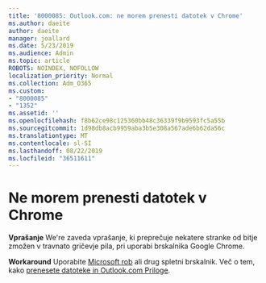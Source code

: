 ```yaml
---
title: '8000085: Outlook.com: ne morem prenesti datotek v Chrome'
ms.author: daeite
author: daeite
manager: joallard
ms.date: 5/23/2019
ms.audience: Admin
ms.topic: article
ROBOTS: NOINDEX, NOFOLLOW
localization_priority: Normal
ms.collection: Adm_O365
ms.custom:
- "8000085"
- "1352"
ms.assetid: ''
ms.openlocfilehash: f8b62ce98c125360bb48c36339f9b9593fc5a55b
ms.sourcegitcommit: 1d98db8acb9959aba3b5e308a567ade6b62da56c
ms.translationtype: MT
ms.contentlocale: sl-SI
ms.lasthandoff: 08/22/2019
ms.locfileid: "36511611"
---
```

# <a name="cant-download-files-in-chrome"></a>Ne morem prenesti datotek v Chrome

**Vprašanje** We're zaveda vprašanje, ki preprečuje nekatere stranke od bitje zmožen v travnato gričevje pila, pri uporabi brskalnika Google Chrome. 

**Workaround** Uporabite [Microsoft rob](https://www.microsoft.com/en-gb/windows/microsoft-edge) ali drug spletni brskalnik.
Več o tem, kako [prenesete datoteke in Outlook.com Priloge](https://support.office.com/article/8d7c1ea7-4e5f-44ce-bb6e-c5fcc92ba9ab?wt.mc_id=Office_Outlook_com_Alchemy).

